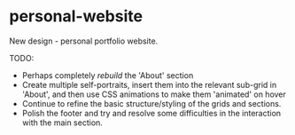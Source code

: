 # personal-website

New design - personal portfolio website.

TODO:

- Perhaps completely *rebuild* the 'About' section
- Create multiple self-portraits, insert them into the relevant sub-grid in 'About', and then use CSS animations to make them 'animated' on hover
- Continue to refine the basic structure/styling of the grids and sections.
- Polish the footer and try and resolve some difficulties in the interaction with the main section.